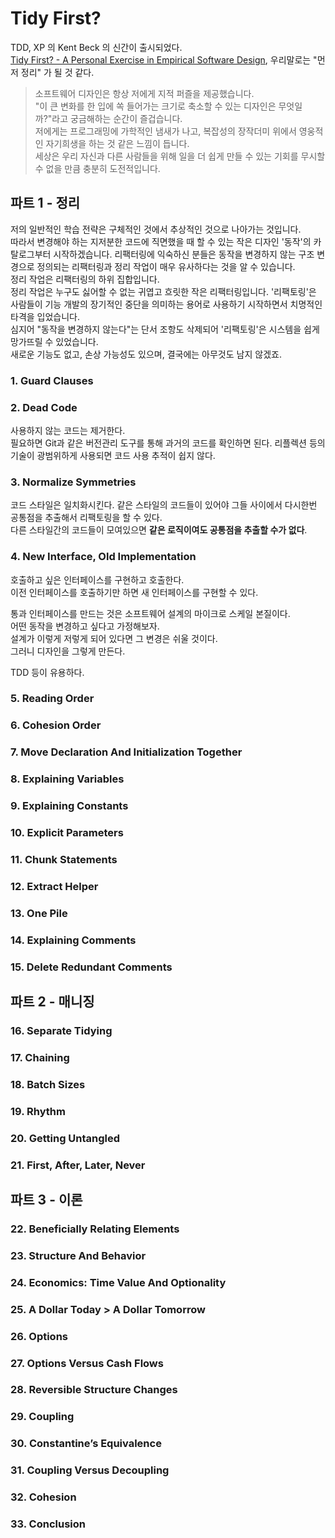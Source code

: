 # Tidy First?

TDD, XP 의 Kent Beck 의 신간이 출시되었다.  
[Tidy First? - A Personal Exercise in Empirical Software Design](https://www.amazon.com/Tidy-First-Personal-Exercise-Empirical/dp/1098151240), 우리말로는 "먼저 정리" 가 될 것 같다.


> 소프트웨어 디자인은 항상 저에게 지적 퍼즐을 제공했습니다.  
> "이 큰 변화를 한 입에 쏙 들어가는 크기로 축소할 수 있는 디자인은 무엇일까?"라고 궁금해하는 순간이 즐겁습니다.  
> 저에게는 프로그래밍에 가학적인 냄새가 나고, 복잡성의 장작더미 위에서 영웅적인 자기희생을 하는 것 같은 느낌이 듭니다.  
> 세상은 우리 자신과 다른 사람들을 위해 일을 더 쉽게 만들 수 있는 기회를 무시할 수 없을 만큼 충분히 도전적입니다.  

## 파트 1 - 정리

저의 일반적인 학습 전략은 구체적인 것에서 추상적인 것으로 나아가는 것입니다.  
따라서 변경해야 하는 지저분한 코드에 직면했을 때 할 수 있는 작은 디자인 '동작'의 카탈로그부터 시작하겠습니다.
리팩터링에 익숙하신 분들은 동작을 변경하지 않는 구조 변경으로 정의되는 리팩터링과 정리 작업이 매우 유사하다는 것을 알 수 있습니다.  
정리 작업은 리팩터링의 하위 집합입니다.  
정리 작업은 누구도 싫어할 수 없는 귀엽고 흐릿한 작은 리팩터링입니다.
'리팩토링'은 사람들이 기능 개발의 장기적인 중단을 의미하는 용어로 사용하기 시작하면서 치명적인 타격을 입었습니다.  
심지어 "동작을 변경하지 않는다"는 단서 조항도 삭제되어 '리팩토링'은 시스템을 쉽게 망가뜨릴 수 있었습니다.  
새로운 기능도 없고, 손상 가능성도 있으며, 결국에는 아무것도 남지 않겠죠. 

### 1. Guard Clauses

### 2. Dead Code

사용하지 않는 코드는 제거한다.  
필요하면 Git과 같은 버전관리 도구를 통해 과거의 코드를 확인하면 된다.
리플렉션 등의 기술이 광범위하게 사용되면 코드 사용 추적이 쉽지 않다.

### 3. Normalize Symmetries

코드 스타일은 일치화시킨다.
같은 스타일의 코드들이 있어야 그들 사이에서 다시한번 공통점을 추출해서 리팩토링을 할 수 있다.  
다른 스타일간의 코드들이 모여있으면 **같은 로직이여도 공통점을 추출할 수가 없다**.

### 4. New Interface, Old Implementation

호출하고 싶은 인터페이스를 구현하고 호출한다.  
이전 인터페이스를 호출하기만 하면 새 인터페이스를 구현할 수 있다.

통과 인터페이스를 만드는 것은 소프트웨어 설계의 마이크로 스케일 본질이다.  
어떤 동작을 변경하고 싶다고 가정해보자.  
설계가 이렇게 저렇게 되어 있다면 그 변경은 쉬울 것이다.  
그러니 디자인을 그렇게 만든다.

TDD 등이 유용하다.

### 5. Reading Order

### 6. Cohesion Order

### 7. Move Declaration And Initialization Together

### 8. Explaining Variables
### 9. Explaining Constants
### 10. Explicit Parameters
### 11. Chunk Statements
### 12. Extract Helper
### 13. One Pile
### 14. Explaining Comments
### 15. Delete Redundant Comments

## 파트 2 - 매니징

### 16. Separate Tidying
### 17. Chaining
### 18. Batch Sizes
### 19. Rhythm
### 20. Getting Untangled
### 21. First, After, Later, Never

## 파트 3 - 이론

### 22. Beneficially Relating Elements
### 23. Structure And Behavior
### 24. Economics: Time Value And Optionality
### 25. A Dollar Today > A Dollar Tomorrow
### 26. Options
### 27. Options Versus Cash Flows
### 28. Reversible Structure Changes
### 29. Coupling
### 30. Constantine’s Equivalence
### 31. Coupling Versus Decoupling
### 32. Cohesion
### 33. Conclusion